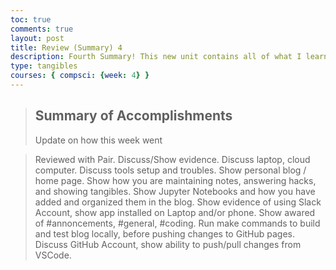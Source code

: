 ```yaml
---
toc: true
comments: true
layout: post
title: Review (Summary) 4
description: Fourth Summary! This new unit contains all of what I learned this week.
type: tangibles
courses: { compsci: {week: 4} }
---
```


> ## Summary of Accomplishments
> Update on how this week went

> Reviewed with Pair. Discuss/Show evidence.
Discuss laptop, cloud computer.
Discuss tools setup and troubles.
Show personal blog / home page.
Show how you are maintaining notes, answering hacks, and showing tangibles.
Show Jupyter Notebooks and how you have added and organized them in the blog.
Show evidence of using Slack Account, show app installed on Laptop and/or phone. Show awared of #annoncements, #general, #coding.
Run make commands to build and test blog locally, before pushing changes to GitHub pages.
Discuss GitHub Account, show ability to push/pull changes from VSCode.